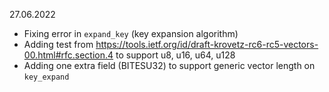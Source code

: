 27.06.2022

* Fixing error in `expand_key` (key expansion algorithm)
* Adding test from
  https://tools.ietf.org/id/draft-krovetz-rc6-rc5-vectors-00.html#rfc.section.4
  to support u8, u16, u64, u128
* Adding one extra field (BITESU32) to support generic vector length on
 `key_expand`

